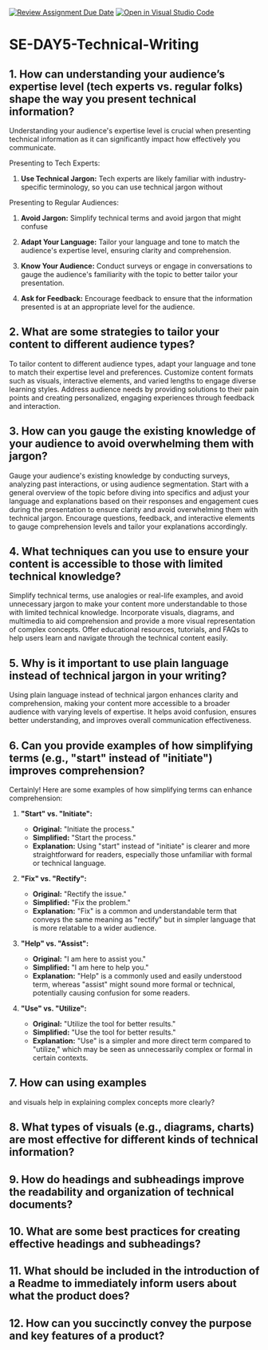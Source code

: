 [![Review Assignment Due Date](https://classroom.github.com/assets/deadline-readme-button-22041afd0340ce965d47ae6ef1cefeee28c7c493a6346c4f15d667ab976d596c.svg)](https://classroom.github.com/a/zsAR-pyY)
[![Open in Visual Studio Code](https://classroom.github.com/assets/open-in-vscode-2e0aaae1b6195c2367325f4f02e2d04e9abb55f0b24a779b69b11b9e10269abc.svg)](https://classroom.github.com/online_ide?assignment_repo_id=16028531&assignment_repo_type=AssignmentRepo)
# SE-DAY5-Technical-Writing
## 1. How can understanding your audience’s expertise level (tech experts vs. regular folks) shape the way you present technical information?

Understanding your audience's expertise level is crucial when presenting technical information as it can significantly impact how effectively you communicate.

 Presenting to Tech Experts:
1. **Use Technical Jargon:** Tech experts are likely familiar with industry-specific terminology, so you can use technical jargon without 

Presenting to Regular Audiences:
1. **Avoid Jargon:** Simplify technical terms and avoid jargon that might confuse
  
1. **Adapt Your Language:** Tailor your language and tone to match the audience's expertise level, ensuring clarity and comprehension.
   
2. **Know Your Audience:** Conduct surveys or engage in conversations to gauge the audience's familiarity with the topic to better tailor your presentation.
   
3. **Ask for Feedback:** Encourage feedback to ensure that the information presented is at an appropriate level for the audience.


## 2. What are some strategies to tailor your content to different audience types?
To tailor content to different audience types, adapt your language and tone to match their expertise level and preferences. 
Customize content formats such as visuals, interactive elements, and varied lengths to engage diverse learning styles. 
Address audience needs by providing solutions to their pain points and creating personalized, engaging experiences through feedback and interaction.
## 3. How can you gauge the existing knowledge of your audience to avoid overwhelming them with jargon?
Gauge your audience's existing knowledge by conducting surveys, analyzing past interactions, or using audience segmentation.
Start with a general overview of the topic before diving into specifics and adjust your language and explanations based on their responses and engagement cues during the presentation to ensure clarity and avoid overwhelming them with technical jargon. Encourage questions, feedback, and interactive elements to gauge comprehension levels and tailor your explanations accordingly.
## 4. What techniques can you use to ensure your content is accessible to those with limited technical knowledge? 
Simplify technical terms, use analogies or real-life examples, and avoid unnecessary jargon to make your content more understandable to those with limited technical knowledge. Incorporate visuals, diagrams, and multimedia to aid comprehension and provide a more visual representation of complex concepts. Offer educational resources, tutorials, and FAQs to help users learn and navigate through the technical content easily.
## 5. Why is it important to use plain language instead of technical jargon in your writing?
Using plain language instead of technical jargon enhances clarity and comprehension, making your content more accessible to a broader audience with varying levels of expertise. It helps avoid confusion, ensures better understanding, and improves overall communication effectiveness.
## 6. Can you provide examples of how simplifying terms (e.g., "start" instead of "initiate") improves comprehension?
Certainly! Here are some examples of how simplifying terms can enhance comprehension:

1. **"Start" vs. "Initiate":**
   - **Original:** "Initiate the process."
   - **Simplified:** "Start the process."
   - **Explanation:** Using "start" instead of "initiate" is clearer and more straightforward for readers, especially those unfamiliar with formal or technical language.

2. **"Fix" vs. "Rectify":**
   - **Original:** "Rectify the issue."
   - **Simplified:** "Fix the problem."
   - **Explanation:** "Fix" is a common and understandable term that conveys the same meaning as "rectify" but in simpler language that is more relatable to a wider audience.

3. **"Help" vs. "Assist":**
   - **Original:** "I am here to assist you."
   - **Simplified:** "I am here to help you."
   - **Explanation:** "Help" is a commonly used and easily understood term, whereas "assist" might sound more formal or technical, potentially causing confusion for some readers.

4. **"Use" vs. "Utilize":**
   - **Original:** "Utilize the tool for better results."
   - **Simplified:** "Use the tool for better results."
   - **Explanation:** "Use" is a simpler and more direct term compared to "utilize," which may be seen as unnecessarily complex or formal in certain contexts.

## 7. How can using examples
and visuals help in explaining complex concepts more clearly?
## 8. What types of visuals (e.g., diagrams, charts) are most effective for different kinds of technical information?
## 9. How do headings and subheadings improve the readability and organization of technical documents?
## 10. What are some best practices for creating effective headings and subheadings?
## 11. What should be included in the introduction of a Readme to immediately inform users about what the product does?
## 12. How can you succinctly convey the purpose and key features of a product?
